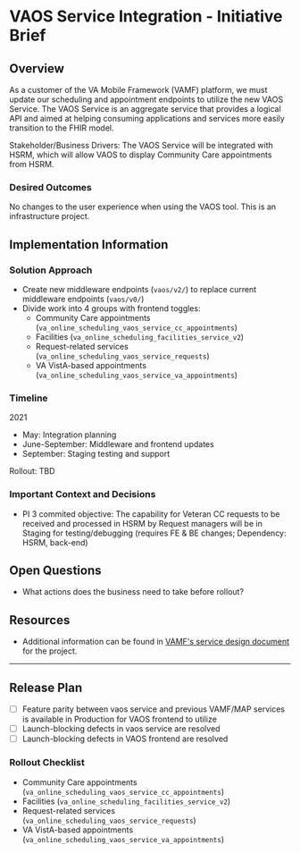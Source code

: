 # VAOS Service Integration - Initiative Brief

## Overview

As a customer of the VA Mobile Framework (VAMF) platform, we must update our scheduling and appointment endpoints to utilize the new VAOS Service. The VAOS Service is an aggregate service that provides a logical API and aimed at helping consuming applications and services more easily transition to the FHIR model.

Stakeholder/Business Drivers: The VAOS Service will be integrated with HSRM, which will allow VAOS to display Community Care appointments from HSRM.

### Desired Outcomes
No changes to the user experience when using the VAOS tool. This is an infrastructure project.

## Implementation Information

### Solution Approach

- Create new middleware endpoints (`vaos/v2/`) to replace current middleware endpoints (`vaos/v0/`)
- Divide work into 4 groups with frontend toggles:
  - Community Care appointments (`va_online_scheduling_vaos_service_cc_appointments`)
  - Facilities (`va_online_scheduling_facilities_service_v2`)
  - Request-related services (`va_online_scheduling_vaos_service_requests`)
  - VA VistA-based appointments (`va_online_scheduling_vaos_service_va_appointments`)

### Timeline
2021
- May: Integration planning
- June-September: Middleware and frontend updates
- September: Staging testing and support

Rollout: TBD

### Important Context and Decisions
- PI 3 commited objective: The capability for Veteran CC requests to be received and processed in HSRM by Request managers will be in Staging for testing/debugging (requires FE & BE changes; Dependency: HSRM, back-end)

## Open Questions
- What actions does the business need to take before rollout?

## Resources
- Additional information can be found in [VAMF's service design document](https://coderepo.mobilehealth.va.gov/projects/VAR/repos/vaos-service/browse/docs/SRVDD.md) for the project.

---

## Release Plan

- [ ] Feature parity between vaos service and previous VAMF/MAP services is available in Production for VAOS frontend to utilize
- [ ] Launch-blocking defects in vaos service are resolved
- [ ] Launch-blocking defects in VAOS frontend are resolved

### Rollout Checklist
  - Community Care appointments (`va_online_scheduling_vaos_service_cc_appointments`)
  - Facilities (`va_online_scheduling_facilities_service_v2`)
  - Request-related services (`va_online_scheduling_vaos_service_requests`)
  - VA VistA-based appointments (`va_online_scheduling_vaos_service_va_appointments`)

